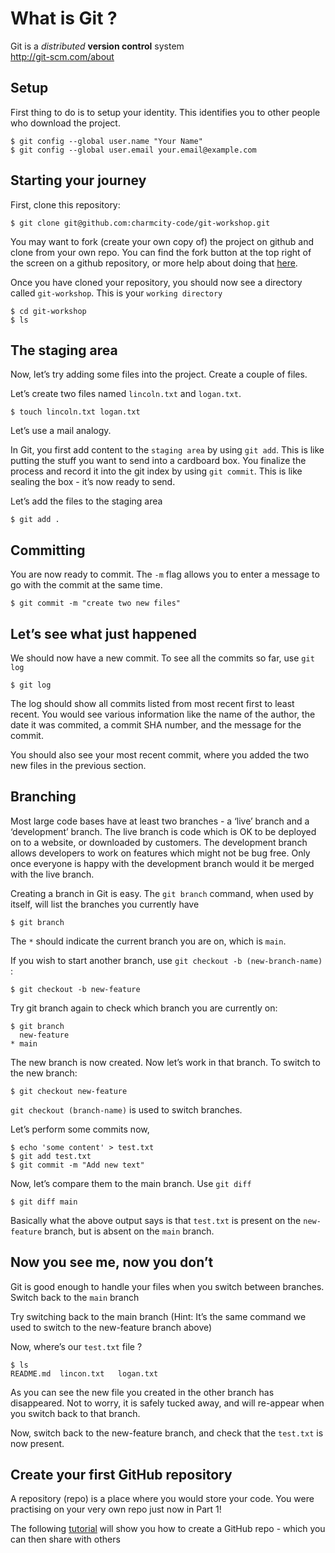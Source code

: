 # What is Git ?

Git is a _distributed_ **version control** system  
<a href="http://git-scm.com/about">http://git-scm.com/about</a>

## Setup

First thing to do is to setup your identity. This identifies you to
other people who download the project.

    $ git config --global user.name "Your Name"
    $ git config --global user.email your.email@example.com

## Starting your journey

First, clone this repository:

    $ git clone git@github.com:charmcity-code/git-workshop.git

You may want to fork (create your own copy of) the project on github and
clone from your own repo. You can find the fork button at the top right of
the screen on a github repository, or more help about doing that [here](https://help.github.com/articles/fork-a-repo/).

Once you have cloned your repository, you should now see a directory
called `git-workshop`. This is your `working directory`

    $ cd git-workshop
    $ ls

## The staging area

Now, let’s try adding some files into the project. Create a couple of
files.

Let’s create two files named `lincoln.txt` and `logan.txt`.

    $ touch lincoln.txt logan.txt

Let’s use a mail analogy.

In Git, you first add content to the `staging area` by using `git add`.
This is like putting the stuff you want to send into a cardboard box.
You finalize the process and record it into the git index by using
`git commit`. This is like sealing the box - it’s now ready to send.

Let’s add the files to the staging area

    $ git add .

## Committing

You are now ready to commit. The `-m` flag allows you to enter a message
to go with the commit at the same time.

    $ git commit -m "create two new files"

## Let’s see what just happened

We should now have a new commit. To see all the commits so far, use
`git log`

    $ git log

The log should show all commits listed from most recent first to least
recent. You would see various information like the name of the author,
the date it was commited, a commit SHA number, and the message for the
commit.

You should also see your most recent commit, where you added the two new
files in the previous section.

## Branching

Most large code bases have at least two branches - a ‘live’ branch and a
‘development’ branch. The live branch is code which is OK to be deployed
on to a website, or downloaded by customers. The development branch
allows developers to work on features which might not be bug free. Only
once everyone is happy with the development branch would it be merged
with the live branch.

Creating a branch in Git is easy. The `git branch` command, when used by
itself, will list the branches you currently have

    $ git branch

The `*` should indicate the current branch you are on, which is
`main`.

If you wish to start another branch, use
`git checkout -b (new-branch-name)` :

    $ git checkout -b new-feature

Try git branch again to check which branch you are currently on:

    $ git branch
      new-feature
    * main

The new branch is now created. Now let’s work in that branch. To switch
to the new branch:

    $ git checkout new-feature

`git checkout (branch-name)` is used to switch branches.

Let’s perform some commits now,

    $ echo 'some content' > test.txt
    $ git add test.txt
    $ git commit -m "Add new text"

Now, let’s compare them to the main branch. Use `git diff`

    $ git diff main

Basically what the above output says is that `test.txt` is present on
the `new-feature` branch, but is absent on the `main` branch.

## Now you see me, now you don’t

Git is good enough to handle your files when you switch between
branches. Switch back to the `main` branch

Try switching back to the main branch (Hint: It’s the same command we
used to switch to the new-feature branch above)

Now, where’s our `test.txt` file ?

    $ ls
    README.md  lincon.txt   logan.txt

As you can see the new file you created in the other branch has
disappeared. Not to worry, it is safely tucked away, and will re-appear
when you switch back to that branch.

Now, switch back to the new-feature branch, and check that the `test.txt` is
now present.

## Create your first GitHub repository

A repository (repo) is a place where you would store your code. You were
practising on your very own repo just now in Part 1!

The following <a href="https://help.github.com/articles/create-a-repo">
tutorial</a> will show you how to create a GitHub repo - which you can
then share with others

